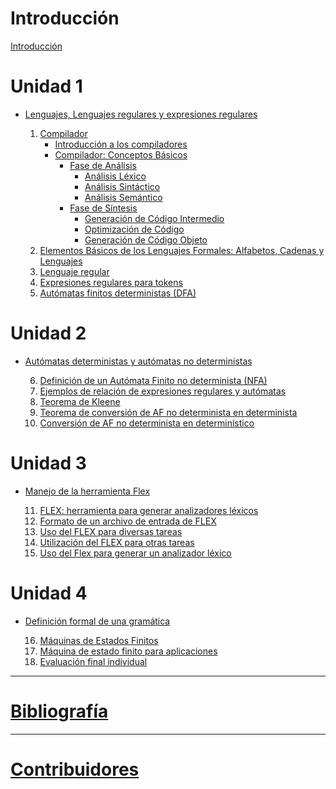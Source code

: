 
# Introducción

[Introducción](./README.md)


# Unidad 1
- [Lenguajes, Lenguajes regulares y expresiones regulares](./U1/README.md)

    1. [Compilador](./U1/U1S1/README.md)
        - [Introducción a los compiladores](./U1/U1S1/t1.md)
        - [Compilador: Conceptos Básicos](./U1/U1S1/compilador/compilador.md)
            - [Fase de Análisis](./U1/U1S1/compilador/analisis/README.md)
                - [Análisis Léxico](./U1/U1S1/compilador/analisis/analisis_lexico.md)
                - [Análisis Sintáctico]()
                - [Análisis Semántico]()
            - [Fase de Síntesis](./U1/U1S1/compilador/sintesis/README.md)
                - [Generación de Código Intermedio]()
                - [Optimización de Código]()
                - [Generación de Código Objeto]()
    2. [Elementos Básicos de los Lenguajes Formales: Alfabetos, Cadenas y Lenguajes](./U1/U1S2/elementos_basicos.md)
    3. [Lenguaje regular](./U1/U1S3/Introduccion.md)
    4. [Expresiones regulares para tokens]()
    5. [Autómatas finitos deterministas (DFA)](./U1/U1S5/README.md)


# Unidad 2
- [Autómatas deterministas y autómatas no deterministas](./U2/README.md)

    6. [Definición de un Autómata Finito no determinista (NFA)](./U2/U2S6.md)
    7. [Ejemplos de relación de expresiones regulares y autómatas](./U2/U2S7.md)
    8. [Teorema de Kleene](./U2/U2S8.md)
    9. [Teorema de conversión de AF no determinista en determinista](./U2/U2S9.md)
    10. [Conversión de AF no determinista en determinístico](./U2/U2S10.md)


# Unidad 3

- [Manejo de la herramienta Flex](./U3/README.md)

    11. [FLEX: herramienta para generar analizadores léxicos](./U3/U3S11.md)
    12. [Formato de un archivo de entrada de FLEX](./U3/U3S12.md)
    13. [Uso del FLEX para diversas tareas](./U3/U3S13.md)
    14. [Utilización del FLEX para otras tareas](./U3/U3S14.md)
    15. [Uso del Flex para generar un analizador léxico](./U3/U3S15.md)


# Unidad 4

- [Definición formal de una gramática](./U4/README.md)

  16. [Máquinas de Estados Finitos](./U4/U4S16.md)
  17. [Máquina de estado finito para aplicaciones](./U4/U4S17.md)
  18. [Evaluación final individual](./U4/U4S18.md)

---------

# [Bibliografía]()

-----------

# [Contribuidores]()
